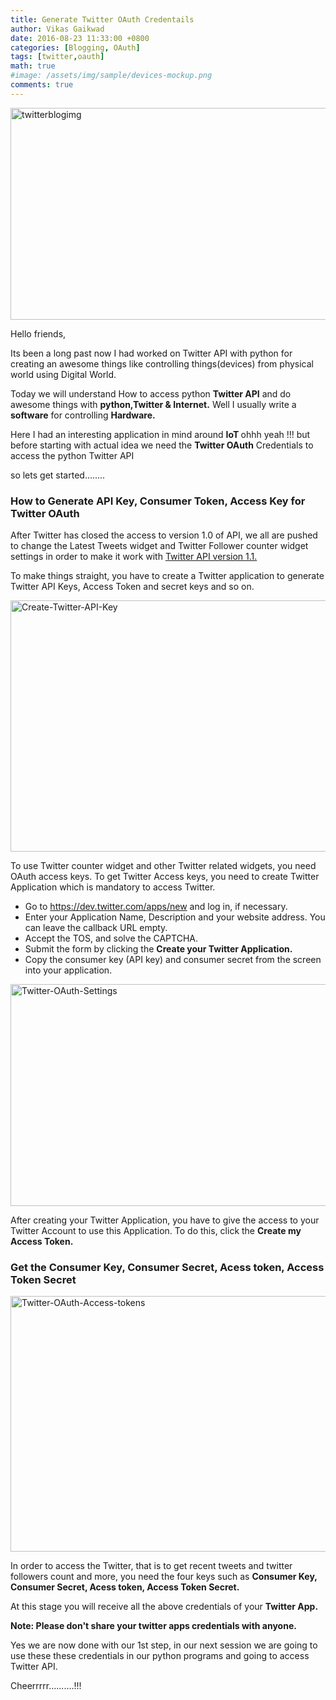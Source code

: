 ```yaml
---
title: Generate Twitter OAuth Credentails
author: Vikas Gaikwad
date: 2016-08-23 11:33:00 +0800
categories: [Blogging, OAuth]
tags: [twitter,oauth]
math: true
#image: /assets/img/sample/devices-mockup.png
comments: true
---
```


<img class="  wp-image-483 aligncenter" src="https://vksgaikwad3.files.wordpress.com/2016/08/twitterblogimg.png" alt="twitterblogimg" width="621" height="339" />

Hello friends,

Its been a long past now I had worked on Twitter API with python for creating an awesome things like controlling things(devices) from physical world using Digital World.

Today we will understand How to access python <strong>Twitter API</strong> and do awesome things with <strong>python,Twitter & Internet.</strong> Well I usually write a <strong>software</strong> for   controlling <strong>Hardware.</strong>

Here I had an interesting  application in mind around <strong>IoT </strong>ohhh yeah !!! but before starting with actual idea we need the <strong>Twitter OAuth</strong> Credentials to access the python Twitter API

so lets get started........
<h3 class="entry-title">How to Generate API Key, Consumer Token, Access Key for Twitter OAuth</h3>
After Twitter has closed the access to  version 1.0 of API, we all are pushed to change the Latest Tweets widget and Twitter Follower counter widget settings in order to make it work with <a href="https://dev.twitter.com/overview/api">Twitter API version 1.1.</a>

To make things straight, you have to create a Twitter application to generate Twitter API Keys, Access Token and secret keys and so on.

<img class="alignnone size-full wp-image-492" src="https://vksgaikwad3.files.wordpress.com/2016/08/create-twitter-api-key.jpg" alt="Create-Twitter-API-Key" width="640" height="402" />

To use Twitter counter widget and other Twitter related widgets, you need OAuth access keys. To get Twitter Access keys, you need to create Twitter Application which is mandatory to access Twitter.
<ul>
	<li>Go to <a title="https://dev.twitter.com/apps/new" href="https://dev.twitter.com/apps/new">https://dev.twitter.com/apps/new</a> and log in, if necessary.</li>
	<li>Enter your Application Name, Description and your website address. You can leave the callback URL empty.</li>
	<li>Accept the TOS, and solve the CAPTCHA.</li>
	<li>Submit the form by clicking the <strong>Create your Twitter Application.</strong></li>
	<li>Copy the consumer key (API key) and consumer secret from the screen into your application.</li>
</ul>
<img class=" size-full wp-image-501 alignleft" src="https://vksgaikwad3.files.wordpress.com/2016/08/twitter-oauth-settings.jpg" alt="Twitter-OAuth-Settings" width="640" height="355" />

After creating your Twitter Application, you have to give the access to your Twitter Account to use this Application. To do this, click the <strong>Create my Access Token.</strong>
<h3>Get the Consumer Key, Consumer Secret, Acess token, Access Token Secret</h3>
<img class="alignnone size-full wp-image-507" src="https://vksgaikwad3.files.wordpress.com/2016/08/twitter-oauth-access-tokens.jpg" alt="Twitter-OAuth-Access-tokens" width="640" height="409" />

In order to access the Twitter, that is to get recent tweets and twitter followers count and more, you need the four keys such as <strong>Consumer Key, Consumer Secret, Acess token, Access Token Secret.</strong>

At this stage you will receive all the above credentials of your <strong>Twitter App.</strong>

<strong>Note: Please don't share your twitter apps credentials with anyone.</strong>

Yes we are now done with our 1st step, in our next session we are going to use these these credentials in our python programs and going to access Twitter API.

Cheerrrrr..........!!!

